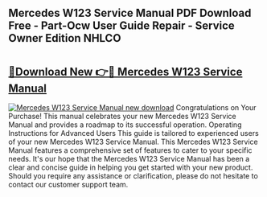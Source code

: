 ## Mercedes W123 Service Manual PDF Download Free - Part-Ocw User Guide Repair - Service Owner Edition NHLCO

# <h2><a href="http://cf12.oget.top/?id=Mercedes+W123+Service+Manual">🔗Download New 👉🔴 Mercedes W123 Service Manual</a></h2>

[![Mercedes W123 Service Manual new download](https://i.imgur.com/5g1atiW.png)](http://cf12.oget.top/?id=Mercedes+W123+Service+Manual)
Congratulations on Your Purchase! This manual celebrates your new Mercedes W123 Service Manual and provides a roadmap to its successful operation. Operating Instructions for Advanced Users This guide is tailored to experienced users of your new Mercedes W123 Service Manual. This Mercedes W123 Service Manual features a comprehensive set of features to cater to your specific needs. It's our hope that the Mercedes W123 Service Manual has been a clear and concise guide in helping you get started with your new product. Should you require any assistance or clarification, please do not hesitate to contact our customer support team.
